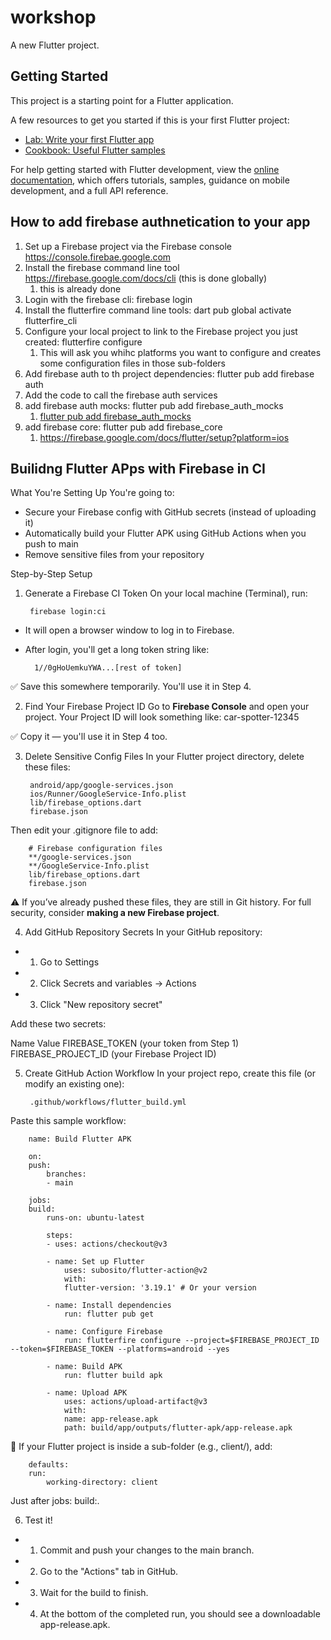 # workshop

A new Flutter project.

## Getting Started

This project is a starting point for a Flutter application.

A few resources to get you started if this is your first Flutter project:

- [Lab: Write your first Flutter app](https://docs.flutter.dev/get-started/codelab)
- [Cookbook: Useful Flutter samples](https://docs.flutter.dev/cookbook)

For help getting started with Flutter development, view the
[online documentation](https://docs.flutter.dev/), which offers tutorials,
samples, guidance on mobile development, and a full API reference.


## How to add firebase authnetication to your app
1. Set up a Firebase project via the Firebase console https://console.firebae.google.com
2. Install the firebase command line tool https://firebase.google.com/docs/cli (this is done globally)
   1. this is already done 
3. Login with the firebase cli: firebase login
4. Install the flutterfire command line tools: dart pub global activate flutterfire_cli
5. Configure your local project to link to the Firebase project you just created: flutterfire configure
   1. This will ask you whihc platforms you want to configure and creates some configuration files in those sub-folders
6. Add firebase auth to th project dependencies: flutter pub add firebase auth
7. Add the code to call the firebase auth services
8. add firebase auth mocks: flutter pub add firebase_auth_mocks
   1. [flutter pub add firebase_auth_mocks](https://pub.dev/packages/firebase_auth_mocks/install)
9. add firebase core: flutter pub add firebase_core
   1.  https://firebase.google.com/docs/flutter/setup?platform=ios


## Builidng Flutter APps with Firebase in CI

What You're Setting Up
You're going to:
- Secure your Firebase config with GitHub secrets (instead of uploading it)
- Automatically build your Flutter APK using GitHub Actions when you push to main
- Remove sensitive files from your repository

Step-by-Step Setup
1. Generate a Firebase CI Token
On your local machine (Terminal), run:

        firebase login:ci

- It will open a browser window to log in to Firebase.

- After login, you'll get a long token string like:

        1//0gHoUemkuYWA...[rest of token]

✅ Save this somewhere temporarily. You'll use it in Step 4.


2. Find Your Firebase Project ID
Go to **Firebase Console** and open your project.
Your Project ID will look something like: car-spotter-12345

✅ Copy it — you'll use it in Step 4 too.


3. Delete Sensitive Config Files
In your Flutter project directory, delete these files:

        android/app/google-services.json
        ios/Runner/GoogleService-Info.plist
        lib/firebase_options.dart
        firebase.json

Then edit your .gitignore file to add:

        # Firebase configuration files
        **/google-services.json
        **/GoogleService-Info.plist
        lib/firebase_options.dart
        firebase.json

⚠️ If you’ve already pushed these files, they are still in Git history. For full security, consider **making a new Firebase project**.


4. Add GitHub Repository Secrets
In your GitHub repository:

- 1. Go to Settings

- 2. Click Secrets and variables → Actions

- 3. Click "New repository secret"

Add these two secrets:

Name	               Value
FIREBASE_TOKEN	       (your token from Step 1)
FIREBASE_PROJECT_ID	   (your Firebase Project ID)


5. Create GitHub Action Workflow
In your project repo, create this file (or modify an existing one):

        .github/workflows/flutter_build.yml

Paste this sample workflow:

        name: Build Flutter APK

        on:
        push:
            branches:
            - main

        jobs:
        build:
            runs-on: ubuntu-latest

            steps:
            - uses: actions/checkout@v3

            - name: Set up Flutter
                uses: subosito/flutter-action@v2
                with:
                flutter-version: '3.19.1' # Or your version

            - name: Install dependencies
                run: flutter pub get

            - name: Configure Firebase
                run: flutterfire configure --project=$FIREBASE_PROJECT_ID --token=$FIREBASE_TOKEN --platforms=android --yes

            - name: Build APK
                run: flutter build apk

            - name: Upload APK
                uses: actions/upload-artifact@v3
                with:
                name: app-release.apk
                path: build/app/outputs/flutter-apk/app-release.apk

📝 If your Flutter project is inside a sub-folder (e.g., client/), add:

        defaults:
        run:
            working-directory: client

Just after jobs: build:.


6. Test it!
- 1. Commit and push your changes to the main branch.

- 2. Go to the "Actions" tab in GitHub.

- 3. Wait for the build to finish.

- 4. At the bottom of the completed run, you should see a downloadable app-release.apk.